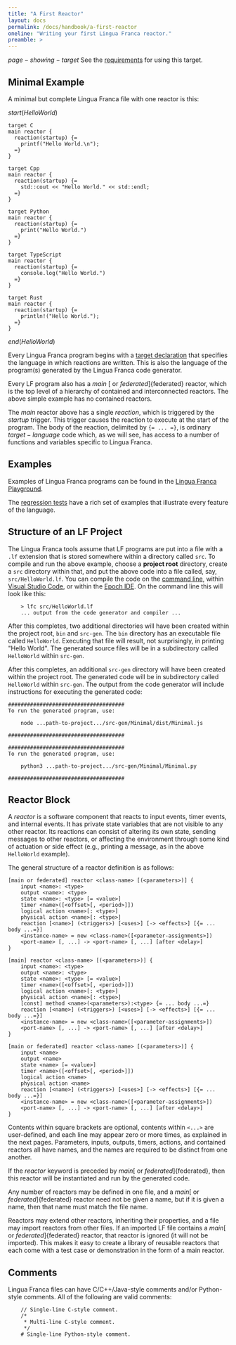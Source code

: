```yaml
---
title: "A First Reactor"
layout: docs
permalink: /docs/handbook/a-first-reactor
oneline: "Writing your first Lingua Franca reactor."
preamble: >
---
```


$page-showing-target$
See the [requirements](/docs/handbook/target-language-details#requirements) for using this target.

## Minimal Example

A minimal but complete Lingua Franca file with one reactor is this:

$start(HelloWorld)$

```lf-c
target C
main reactor {
  reaction(startup) {=
    printf("Hello World.\n");
  =}
}
```

```lf-cpp
target Cpp
main reactor {
  reaction(startup) {=
    std::cout << "Hello World." << std::endl;
  =}
}
```

```lf-py
target Python
main reactor {
  reaction(startup) {=
    print("Hello World.")
  =}
}
```

```lf-ts
target TypeScript
main reactor {
  reaction(startup) {=
    console.log("Hello World.")
  =}
}
```

```lf-rs
target Rust
main reactor {
  reaction(startup) {=
    println!("Hello World.");
  =}
}
```

$end(HelloWorld)$

Every Lingua Franca program begins with a [target declaration](/docs/handbook/target-declaration) that specifies the language in which reactions are written. This is also the language of the program(s) generated by the Lingua Franca code generator.

Every LF program also has a $main$ [ or $federated$]{federated} reactor, which is the top level of a hierarchy of contained and interconnected reactors. The above simple example has no contained reactors.

The $main$ reactor above has a single $reaction$, which is triggered by the $startup$ trigger. This trigger causes the reaction to execute at the start of the program. The body of the reaction, delimited by `{= ... =}`, is ordinary $target-language$ code which, as we will see, has access to a number of functions and variables specific to Lingua Franca.

## Examples

Examples of Lingua Franca programs can be found in the [Lingua Franca Playground](https://github.com/lf-lang/playground-lingua-franca/tree/main).

The [regression tests](https://github.com/lf-lang/lingua-franca/tree/master/test/) have a rich set of examples that illustrate every feature of the language.

## Structure of an LF Project

The Lingua Franca tools assume that LF programs are put into a file with a `.lf` extension that is stored somewhere within a directory called `src`. To compile and run the above example, choose a **project root** directory, create a `src` directory within that, and put the above code into a file called, say, `src/HelloWorld.lf`. You can compile the code on the [command line](/docs/handbook/command-line-tools), within [Visual Studio Code](/docs/handbook/code-extension), or within the [Epoch IDE](/docs/handbook/epoch-ide). On the command line this will look like this:

```
    > lfc src/HelloWorld.lf
    ... output from the code generator and compiler ...
```

<div class="lf-c lf-cpp lf-rs">

After this completes, two additional directories will have been created within
the project root, `bin` and `src-gen`. The `bin` directory has an
executable file called `HelloWorld`. Executing that file will result, not
surprisingly, in printing "Hello World". The generated source files will be
in a subdirectory called `HelloWorld` within `src-gen`.

</div>

<div class="lf-ts lf-py">

After this completes, an additional `src-gen` directory will have been created within the project root. The generated code will be in subdirectory called `HelloWorld` within `src-gen`. The output from the code generator will include instructions for executing the generated code:

```lf-ts
#####################################
To run the generated program, use:

    node ...path-to-project.../src-gen/Minimal/dist/Minimal.js

#####################################
```

```lf-py
#####################################
To run the generated program, use:

    python3 ...path-to-project.../src-gen/Minimal/Minimal.py

#####################################
```

</div>

## Reactor Block

A $reactor$ is a software component that reacts to input events, timer events, and internal events. It has private state variables that are not visible to any other reactor. Its reactions can consist of altering its own state, sending messages to other reactors, or affecting the environment through some kind of actuation or side effect (e.g., printing a message, as in the above `HelloWorld` example).

The general structure of a reactor definition is as follows:

<div class="lf-c lf-ts">

```lf
[main or federated] reactor <class-name> [(<parameters>)] {
    input <name>: <type>
    output <name>: <type>
    state <name>: <type> [= <value>]
    timer <name>([<offset>[, <period>]])
    logical action <name>[: <type>]
    physical action <name>[: <type>]
    reaction [<name>] (<triggers>) [<uses>] [-> <effects>] [{= ... body ...=}]
    <instance-name> = new <class-name>([<parameter-assignments>])
    <port-name> [, ...] -> <port-name> [, ...] [after <delay>]
}
```

</div>

<div class="lf-cpp lf-rs">

```lf
[main] reactor <class-name> [(<parameters>)] {
    input <name>: <type>
    output <name>: <type>
    state <name>: <type> [= <value>]
    timer <name>([<offset>[, <period>]])
    logical action <name>[: <type>]
    physical action <name>[: <type>]
    [const] method <name>(<parameters>):<type> {= ... body ...=}
    reaction [<name>] (<triggers>) [<uses>] [-> <effects>] [{= ... body ...=}]
    <instance-name> = new <class-name>([<parameter-assignments>])
    <port-name> [, ...] -> <port-name> [, ...] [after <delay>]
}
```

</div>

<div class="lf-py">

```lf
[main or federated] reactor <class-name> [(<parameters>)] {
    input <name>
    output <name>
    state <name> [= <value>]
    timer <name>([<offset>[, <period>]])
    logical action <name>
    physical action <name>
    reaction [<name>] (<triggers>) [<uses>] [-> <effects>] [{= ... body ...=}]
    <instance-name> = new <class-name>([<parameter-assignments>])
    <port-name> [, ...] -> <port-name> [, ...] [after <delay>]
}
```

</div>

Contents within square brackets are optional, contents within `<...>` are user-defined, and each line may appear zero or more times, as explained in the next pages. Parameters, inputs, outputs, timers, actions, and contained reactors all have names, and the names are required to be distinct from one another.

If the $reactor$ keyword is preceded by $main$[ or $federated$]{federated}, then this reactor will be instantiated and run by the generated code.

Any number of reactors may be defined in one file, and a $main$[ or $federated$]{federated} reactor need not be given a name, but if it is given a name, then that name must match the file name.

Reactors may extend other reactors, inheriting their properties, and a file may import reactors from other files. If an imported LF file contains a $main$[ or $federated$]{federated} reactor, that reactor is ignored (it will not be imported). This makes it easy to create a library of reusable reactors that each come with a test case or demonstration in the form of a main reactor.

## Comments

Lingua Franca files can have C/C++/Java-style comments and/or Python-style comments. All of the following are valid comments:

```
    // Single-line C-style comment.
    /*
     * Multi-line C-style comment.
     */
    # Single-line Python-style comment.
```

